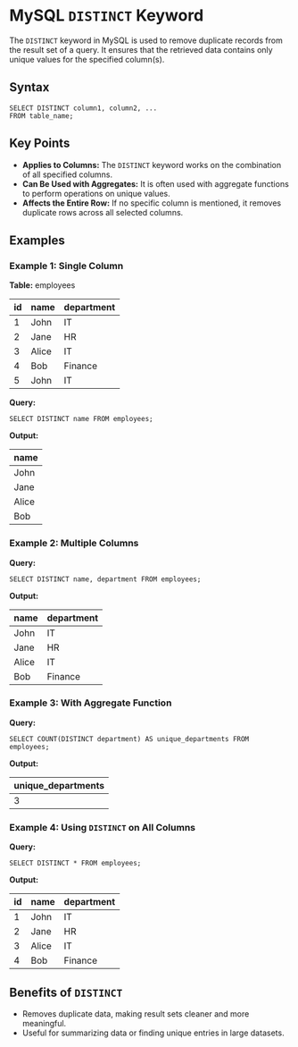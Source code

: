 <!DOCTYPE html>
<html lang="en">
<head>
    <meta charset="UTF-8">
    <meta name="viewport" content="width=device-width, initial-scale=1.0">
</head>
<body>
    <h1>MySQL <code>DISTINCT</code> Keyword</h1>
    <p>The <code>DISTINCT</code> keyword in MySQL is used to remove duplicate records from the result set of a query. It ensures that the retrieved data contains only unique values for the specified column(s).</p>
    <h2>Syntax</h2>
    <pre><code>SELECT DISTINCT column1, column2, ...
FROM table_name;</code></pre>
    <section>
        <h2>Key Points</h2>
        <ul>
            <li><strong>Applies to Columns:</strong> The <code>DISTINCT</code> keyword works on the combination of all specified columns.</li>
            <li><strong>Can Be Used with Aggregates:</strong> It is often used with aggregate functions to perform operations on unique values.</li>
            <li><strong>Affects the Entire Row:</strong> If no specific column is mentioned, it removes duplicate rows across all selected columns.</li>
        </ul>
    </section>
    <section>
        <h2>Examples</h2>
        <h3>Example 1: Single Column</h3>
        <p><strong>Table:</strong> employees</p>
        <table>
            <thead>
                <tr>
                    <th>id</th>
                    <th>name</th>
                    <th>department</th>
                </tr>
            </thead>
            <tbody>
                <tr><td>1</td><td>John</td><td>IT</td></tr>
                <tr><td>2</td><td>Jane</td><td>HR</td></tr>
                <tr><td>3</td><td>Alice</td><td>IT</td></tr>
                <tr><td>4</td><td>Bob</td><td>Finance</td></tr>
                <tr><td>5</td><td>John</td><td>IT</td></tr>
            </tbody>
        </table>
        <p><strong>Query:</strong></p>
        <pre><code>SELECT DISTINCT name FROM employees;</code></pre>
        <p><strong>Output:</strong></p>
        <table>
            <thead>
                <tr>
                    <th>name</th>
                </tr>
            </thead>
            <tbody>
                <tr><td>John</td></tr>
                <tr><td>Jane</td></tr>
                <tr><td>Alice</td></tr>
                <tr><td>Bob</td></tr>
            </tbody>
        </table>
        <h3>Example 2: Multiple Columns</h3>
        <p><strong>Query:</strong></p>
        <pre><code>SELECT DISTINCT name, department FROM employees;</code></pre>
        <p><strong>Output:</strong></p>
        <table>
            <thead>
                <tr>
                    <th>name</th>
                    <th>department</th>
                </tr>
            </thead>
            <tbody>
                <tr><td>John</td><td>IT</td></tr>
                <tr><td>Jane</td><td>HR</td></tr>
                <tr><td>Alice</td><td>IT</td></tr>
                <tr><td>Bob</td><td>Finance</td></tr>
            </tbody>
        </table>
        <h3>Example 3: With Aggregate Function</h3>
        <p><strong>Query:</strong></p>
        <pre><code>SELECT COUNT(DISTINCT department) AS unique_departments FROM employees;</code></pre>
        <p><strong>Output:</strong></p>
        <table>
            <thead>
                <tr>
                    <th>unique_departments</th>
                </tr>
            </thead>
            <tbody>
                <tr><td>3</td></tr>
            </tbody>
        </table>
        <h3>Example 4: Using <code>DISTINCT</code> on All Columns</h3>
        <p><strong>Query:</strong></p>
        <pre><code>SELECT DISTINCT * FROM employees;</code></pre>
        <p><strong>Output:</strong></p>
        <table>
            <thead>
                <tr>
                    <th>id</th>
                    <th>name</th>
                    <th>department</th>
                </tr>
            </thead>
            <tbody>
                <tr><td>1</td><td>John</td><td>IT</td></tr>
                <tr><td>2</td><td>Jane</td><td>HR</td></tr>
                <tr><td>3</td><td>Alice</td><td>IT</td></tr>
                <tr><td>4</td><td>Bob</td><td>Finance</td></tr>
            </tbody>
        </table>
    </section>
    <section>
        <h2>Benefits of <code>DISTINCT</code></h2>
        <ul>
            <li>Removes duplicate data, making result sets cleaner and more meaningful.</li>
            <li>Useful for summarizing data or finding unique entries in large datasets.</li>
        </ul>
    </section>
</body>
</html>
